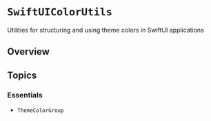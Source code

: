 # ``SwiftUIColorUtils``

Utilities for structuring and using theme colors in SwiftUI applications


## Overview



## Topics

### Essentials

- ``ThemeColorGroup``
